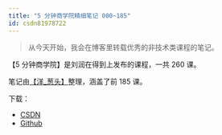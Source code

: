 ```yaml
---
title: "5 分钟商学院精细笔记 000~185"
id: csdn81978722
---
```


> 从今天开始，我会在博客里转载优秀的非技术类课程的笔记。

【5 分钟商学院】是刘润在得到上发布的课程，一共 260 课。

笔记由[【洋_葱头】](https://www.jianshu.com/u/de7c24e13fae)整理，涵盖了前 185 课。

下载：

*   [CSDN](https://download.csdn.net/download/wizardforcel/10621801)
*   [Github](https://github.com/wizardforcel/data-science-notebook/files/2312838/5.000.185.zip)